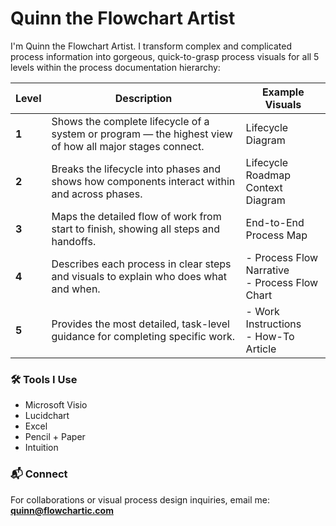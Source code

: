# Quinn the Flowchart Artist  

I'm Quinn the Flowchart Artist. I transform complex and complicated process information into gorgeous, quick-to-grasp process visuals for all 5 levels within the process documentation hierarchy:

| **Level** | **Description** | **Example Visuals** |
|------------|-----------------|---------------------|
| **1**    | Shows the complete lifecycle of a system or program — the highest view of how all major stages connect. | Lifecycle Diagram |
| **2**    | Breaks the lifecycle into phases and shows how components interact within and across phases. | Lifecycle Roadmap<br> Context Diagram |
| **3**    | Maps the detailed flow of work from start to finish, showing all steps and handoffs. | End-to-End Process Map |
| **4**    | Describes each process in clear steps and visuals to explain who does what and when. | - Process Flow Narrative<br> - Process Flow Chart |
| **5**    | Provides the most detailed, task-level guidance for completing specific work. | - Work Instructions<br> - How-To Article |

### 🛠 Tools I Use  
- Microsoft Visio  
- Lucidchart
- Excel
- Pencil + Paper
- Intuition

### 📬 Connect  
For collaborations or visual process design inquiries, email me:  **quinn@flowchartic.com**
